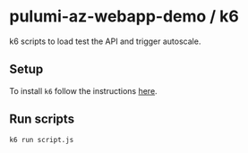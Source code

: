 # pulumi-az-webapp-demo / k6

k6 scripts to load test the API and trigger autoscale.

## Setup

To install `k6` follow the instructions [here](https://k6.io/docs/get-started/installation/).

## Run scripts

`k6 run script.js`
